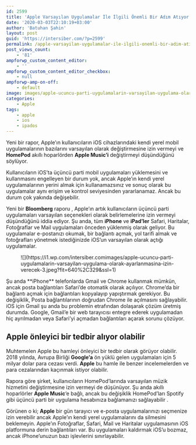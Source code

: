 ```yaml
---
id: 2599
title: 'Apple Varsayılan Uygulamalar İle İlgili Önemli Bir Adım Atıyor'
date: '2020-03-03T22:10:19+03:00'
author: 'Batuhan Şahin'
layout: post
guid: 'https://intersiber.com/?p=2599'
permalink: /apple-varsayilan-uygulamalar-ile-ilgili-onemli-bir-adim-atiyor/
post_views_count:
    - '81'
ampforwp_custom_content_editor:
    - ''
ampforwp_custom_content_editor_checkbox:
    - null
ampforwp-amp-on-off:
    - default
image: images/apple-ucuncu-parti-uygulamalarin-varsayilan-uygulama-olarak-ayarlanmasina-izin-verecek-2.jpeg
categories:
    - Apple
tags:
    - apple
    - ios
    - ipados
---
```


Yeni bir rapor, Apple’ın kullanıcıların iOS cihazlarındaki kendi yerel mobil uygulamalarının bazılarını varsayılan olarak değiştirmesine izin vermeyi ve **HomePod** akıllı hoparlörden **Apple Music’i** değiştirmeyi düşündüğünü söylüyor.

Kullanıcıların iOS’ta üçüncü parti mobil uygulamaları yüklemesini ve kullanmasını engelleyen bir durum yok, ancak Apple’ın kendi yerel uygulamalarının yerini almak için kullanamazsınız ve sonuç olarak bu uygulamalar aynı erişim ve kontrol seviyesinden yararlanamaz. Ancak bu durum çok yakında değişebilir.

Yeni bir **Bloomberg** raporu , Apple’ın artık kullanıcıların üçüncü parti uygulamaları varsayılan seçenekleri olarak belirlemelerine izin vermeyi düşündüğünü iddia ediyor. Şu anda, tüm **iPhone** ve **iPad’ler** Safari, Haritalar, Fotoğraflar ve Mail uygulamaları önceden yüklenmiş olarak geliyor. Bu uygulamalar e-postanızı okumak, bir bağlantı açmak, yol tarifi almak ve fotoğrafları yönetmek istediğinizde iOS’un varsayılan olarak açtığı uygulamalar.

<figure class="wp-block-image size-large">![](https://i1.wp.com/intersiber.comimages/apple-ucuncu-parti-uygulamalarin-varsayilan-uygulama-olarak-ayarlanmasina-izin-verecek-3.jpeg?fit=640%2C329&ssl=1)</figure>Şu anda **iPhone** telefonlarda Gmail ve Chrome kullanmak mümkün, ancak posta bağlantıları Safari’de otomatik olarak açılıyor. Chrome’da bir bağlantı açmak için bağlantıları kopyalayıp yapıştırmak gerekiyor. Bu değişiklik, Posta bağlantılarının doğrudan Chrome ile açılmasını sağlayabilir. iOS için Gmail şu anda bu problemin etrafından dolaşarak çözüm üretmiş durumda. Google, Gmail’e bir web tarayıcısı entegre ederek uygulamadan hiç ayrılmadan veya Safari’yi açmadan bağlantıları açarak sorunu çözüyor.

## Apple önleyici bir tedbir alıyor olabilir

Muhtemelen Apple bu hamleyi önleyici bir tedbir olarak görüyor olabilir. 2018 yılında, Avrupa Birliği **Google’a** ön yüklü gelen uygulamaları için 5 milyar dolar para cezası verdi. **Apple** bu hamle ile benzer incelemelerden ve para cezalarından kaçınmak istiyor olabilir.

Rapora göre şirket, kullanıcıların HomePod’larında varsayılan müzik hizmetini değiştirmesine izin vermeyi de düşünüyor. Şu anda akıllı hoparlörler **Apple Music**‘e bağlı, ancak bu değişiklik HomePod’ları Spotify gibi üçüncü parti bir uygulama hesabınıza bağlamanızı sağlayabilir .

Görünen o ki; **Apple** bir gün tarayıcı ve e-posta uygulamalarınızı seçmenize izin verebilir ancak Apple’ın kendi yerel uygulamalarını da silmesini beklemeyin. Apple’ın Fotoğraflar, Safari, Mail ve Haritalar uygulamasının iOS platformuna derin bağlantıları var. Bu uygulamaları kaldırmak iOS’u bozmaz, ancak iPhone’unuzun bazı işlevlerini sınırlayabilir.